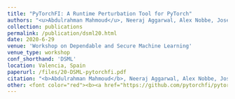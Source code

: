 ```yaml
---
title: "PyTorchFI: A Runtime Perturbation Tool for PyTorch"
authors: "<u>Abdulrahman Mahmoud</u>, Neeraj Aggarwal, Alex Nobbe, Jose Rodrigo Sanchez Vicarte, Sarita V. Adve, Christopher W. Fletcher, Iuri Frosio, Siva Kumar Sastry Hari"
collection: publications
permalink: /publication/dsml20.html
date: 2020-6-29
venue: 'Workshop on Dependable and Secure Machine Learning' 
venue_type: workshop 
conf_shorthand: 'DSML'
location: Valencia, Spain
paperurl: /files/20-DSML-pytorchfi.pdf
citation: "<b>Abdulrahman Mahmoud</b>, Neeraj Aggarwal, Alex Nobbe, Jose Rodrigo Sanchez Vicarte, Sarita V. Adve, Christopher W. Fletcher, Iuri Frosio, Siva Kumar Sastry Hari. 2020. &quot;PyTorchFI: A Runtime Perturbation Tool for DNNs,&quot; <i>IEEE/IFIP International Conference on Dependable Systems and Networks - Supplemental Volume, 2020, presented at the Workshop on Dependable and Secure Machine Learning (DSML)</i>, Valencia, Spain 2020."
other: <font color="red"><b><a href="https://github.com/pytorchfi/pytorchfi">PyTorchFI is open-sourced, available here!</a></b></font>
---
```


